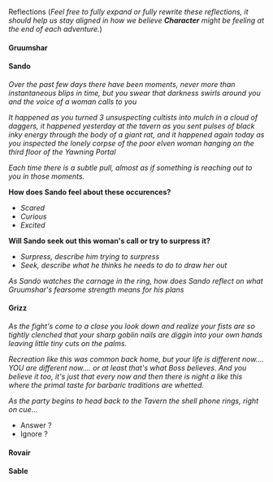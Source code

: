 Reflections
(_Feel free to fully expand or fully rewrite these reflections, it should help us stay aligned in how we believe **Character** might be feeling at the end of each adventure._)

#### Gruumshar

#### Sando

*Over the past few days there have been moments, never more than instantaneous blips in time, but you swear that darkness swirls around you and the voice of a woman calls to you*

*It happened as you turned 3 unsuspecting cultists into mulch in a cloud of daggers, it happened yesterday at the tavern as you sent pulses of black inky energy through the body of a giant rat, and it happened again today as you inspected the lonely corpse of the poor elven woman hanging on the third floor of the Yawning Portal*

*Each time there is a subtle pull, almost as if something is reaching out to you in those moments.*

**How does Sando feel about these occurences?**

- *Scared*
- *Curious*
- *Excited*

**Will Sando seek out this woman's call or try to surpress it?** 

- *Surpress, describe him trying to surpress*
- *Seek, describe what he thinks he needs to do to draw her out*

*As Sando watches the carnage in the ring, how does Sando reflect on what Gruumshar's fearsome strength means for his plans*

#### Grizz

*As the fight's come to a close you look down and realize your fists are so tightly clenched that your sharp goblin nails are diggin into your own hands leaving little tiny cuts on the palms.*

*Recreation like this was common back home, but your life is different now.... YOU are different now.... or at least that's what Boss believes. And you believe it too, it's just that every now and then there is night a like this where the primal taste for barbaric traditions are whetted.*

*As the party begins to head back to the Tavern the shell phone rings, right on cue*...

- Answer ?
- Ignore ?

#### Rovair


#### Sable
